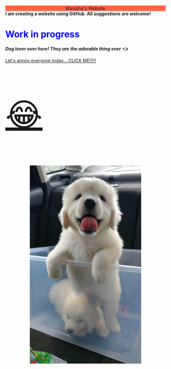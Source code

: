
<head>
  <style>
  body {
    background-image: url("https://github.com/aryalm1/Website/blob/main/Fav.jpg");
   <!--background-repeat: no-repeat-->
       }
</style>
 <br>
 <div style="text-align: center;font:Sans-serif; background-color: tomato; " id="clock">
       Manisha's Website
 </div>
</head>
<body>
   <b> I am creating a website using GitHub. All suggestions are welcome!</b>
   <h1 style="color:blue;"> Work in progress </h1>
   <p><i><strong> Dog lover over here! They are the adorable thing ever &#128072;</strong></i></p> 
   <a href="https://www.youtube.com/watch?v=1HygThMLzGs">Let's annoy everyone today... CLICK ME!!!!!<p style="font-size:100px"> &#128514;</p></a>
   <p align="center">
   <img src="https://github.com/aryalm1/Website/blob/main/img-allo.jpeg?raw=true" width="350" alt="Hoddu">
   </p>
</body>

